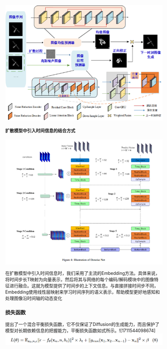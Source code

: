 

![1711551434750](img/1711551434750.png)



#### 扩散模型中引入时间信息的结合方式

![1711544340765](img/1711544340765.png)

在扩散模型中引入时间信息时，我们采用了主流的Embedding方法。具体来说，将时间步长T映射为向量表示，然后将其与网络的每个编码/解码模块中的图像特征进行融合。这就为模型提供了时间步的上下文信息。与直接拼接时间步不同，Embedding使用线性层映射来学习时间序列的语义表示，帮助模型更好地感知和处理图像沿时间轴的动态变化



### 损失函数

提出了一个混合平衡损失函数，它不仅保证了Diffusion的生成能力，而且保护了模型对长期依赖信息的把握能力，平衡损失函数如式所示。![1711544098674]
![1711544098674](img/1711544098674.png)
